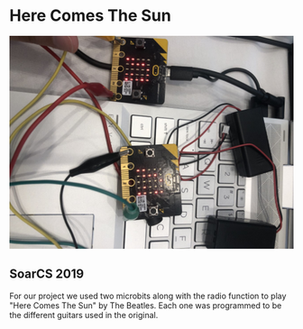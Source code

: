 # Here Comes The Sun 

<!-- Note, the line below this one is what links to your screenshot, **DO NOT REMOVE** -->
![my_screenshot](./thumbnail_IMG_4954.jpg)

<!--
In this file, you should write a brief description of what your
project is, what you learned, and a simple screenshot of your work.

To add a screenshot, please replace `screenshot.png` with
your own screenshot.
-->

## SoarCS 2019


For our project we used two microbits along with the radio function to play "Here Comes The Sun" by The Beatles. Each one was programmed to be the different guitars used in the original.  
